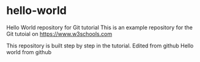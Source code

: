 # hello-world
Hello World repository for Git tutorial
This is an example repository for the Git tutoial on https://www.w3schools.com

This repository is built step by step in the tutorial.
Edited from github
 Hello world from github
